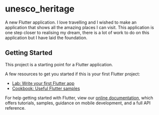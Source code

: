 # unesco_heritage

A new Flutter application.
I love travelling and I wished to make an application that shows all the amazing places I can visit.
This application is one step closer to realising my dream, there is a lot of work to do on this application but I have laid the foundation.

## Getting Started

This project is a starting point for a Flutter application.

A few resources to get you started if this is your first Flutter project:

- [Lab: Write your first Flutter app](https://flutter.dev/docs/get-started/codelab)
- [Cookbook: Useful Flutter samples](https://flutter.dev/docs/cookbook)

For help getting started with Flutter, view our
[online documentation](https://flutter.dev/docs), which offers tutorials,
samples, guidance on mobile development, and a full API reference.
